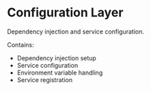 # Configuration Layer

Dependency injection and service configuration.

Contains:
- Dependency injection setup
- Service configuration
- Environment variable handling
- Service registration

